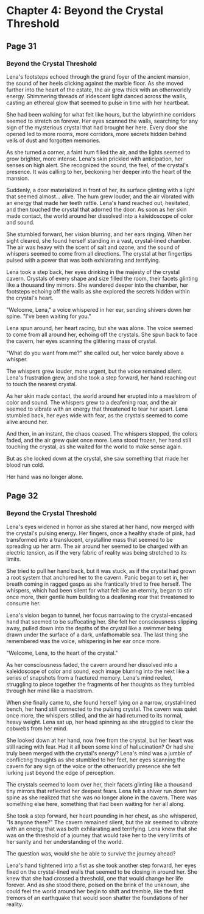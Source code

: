 # Chapter 4: Beyond the Crystal Threshold


## Page 31
### Beyond the Crystal Threshold

Lena's footsteps echoed through the grand foyer of the ancient mansion, the sound of her heels clicking against the marble floor. As she moved further into the heart of the estate, the air grew thick with an otherworldly energy. Shimmering threads of iridescent light danced across the walls, casting an ethereal glow that seemed to pulse in time with her heartbeat.

She had been walking for what felt like hours, but the labyrinthine corridors seemed to stretch on forever. Her eyes scanned the walls, searching for any sign of the mysterious crystal that had brought her here. Every door she opened led to more rooms, more corridors, more secrets hidden behind veils of dust and forgotten memories.

As she turned a corner, a faint hum filled the air, and the lights seemed to grow brighter, more intense. Lena's skin prickled with anticipation, her senses on high alert. She recognized the sound, the feel, of the crystal's presence. It was calling to her, beckoning her deeper into the heart of the mansion.

Suddenly, a door materialized in front of her, its surface glinting with a light that seemed almost... alive. The hum grew louder, and the air vibrated with an energy that made her teeth rattle. Lena's hand reached out, hesitated, and then touched the crystal that adorned the door. As soon as her skin made contact, the world around her dissolved into a kaleidoscope of color and sound.

She stumbled forward, her vision blurring, and her ears ringing. When her sight cleared, she found herself standing in a vast, crystal-lined chamber. The air was heavy with the scent of salt and ozone, and the sound of whispers seemed to come from all directions. The crystal at her fingertips pulsed with a power that was both exhilarating and terrifying.

Lena took a step back, her eyes drinking in the majesty of the crystal cavern. Crystals of every shape and size filled the room, their facets glinting like a thousand tiny mirrors. She wandered deeper into the chamber, her footsteps echoing off the walls as she explored the secrets hidden within the crystal's heart.

"Welcome, Lena," a voice whispered in her ear, sending shivers down her spine. "I've been waiting for you."

Lena spun around, her heart racing, but she was alone. The voice seemed to come from all around her, echoing off the crystals. She spun back to face the cavern, her eyes scanning the glittering mass of crystal.

"What do you want from me?" she called out, her voice barely above a whisper.

The whispers grew louder, more urgent, but the voice remained silent. Lena's frustration grew, and she took a step forward, her hand reaching out to touch the nearest crystal.

As her skin made contact, the world around her erupted into a maelstrom of color and sound. The whispers grew to a deafening roar, and the air seemed to vibrate with an energy that threatened to tear her apart. Lena stumbled back, her eyes wide with fear, as the crystals seemed to come alive around her.

And then, in an instant, the chaos ceased. The whispers stopped, the colors faded, and the air grew quiet once more. Lena stood frozen, her hand still touching the crystal, as she waited for the world to make sense again.

But as she looked down at the crystal, she saw something that made her blood run cold.

Her hand was no longer alone.

## Page 32
### Beyond the Crystal Threshold


Lena's eyes widened in horror as she stared at her hand, now merged with the crystal's pulsing energy. Her fingers, once a healthy shade of pink, had transformed into a translucent, crystalline mass that seemed to be spreading up her arm. The air around her seemed to be charged with an electric tension, as if the very fabric of reality was being stretched to its limits.


She tried to pull her hand back, but it was stuck, as if the crystal had grown a root system that anchored her to the cavern. Panic began to set in, her breath coming in ragged gasps as she frantically tried to free herself. The whispers, which had been silent for what felt like an eternity, began to stir once more, their gentle hum building to a deafening roar that threatened to consume her.


Lena's vision began to tunnel, her focus narrowing to the crystal-encased hand that seemed to be suffocating her. She felt her consciousness slipping away, pulled down into the depths of the crystal like a swimmer being drawn under the surface of a dark, unfathomable sea. The last thing she remembered was the voice, whispering in her ear once more.


"Welcome, Lena, to the heart of the crystal."


As her consciousness faded, the cavern around her dissolved into a kaleidoscope of color and sound, each image blurring into the next like a series of snapshots from a fractured memory. Lena's mind reeled, struggling to piece together the fragments of her thoughts as they tumbled through her mind like a maelstrom.


When she finally came to, she found herself lying on a narrow, crystal-lined bench, her hand still connected to the pulsing crystal. The cavern was quiet once more, the whispers stilled, and the air had returned to its normal, heavy weight. Lena sat up, her head spinning as she struggled to clear the cobwebs from her mind.


She looked down at her hand, now free from the crystal, but her heart was still racing with fear. Had it all been some kind of hallucination? Or had she truly been merged with the crystal's energy? Lena's mind was a jumble of conflicting thoughts as she stumbled to her feet, her eyes scanning the cavern for any sign of the voice or the otherworldly presence she felt lurking just beyond the edge of perception.


The crystals seemed to loom over her, their facets glinting like a thousand tiny mirrors that reflected her deepest fears. Lena felt a shiver run down her spine as she realized that she was no longer alone in the cavern. There was something else here, something that had been waiting for her all along.


She took a step forward, her heart pounding in her chest, as she whispered, "Is anyone there?" The cavern remained silent, but the air seemed to vibrate with an energy that was both exhilarating and terrifying. Lena knew that she was on the threshold of a journey that would take her to the very limits of her sanity and her understanding of the world.


The question was, would she be able to survive the journey ahead?

Lena's hand tightened into a fist as she took another step forward, her eyes fixed on the crystal-lined walls that seemed to be closing in around her. She knew that she had crossed a threshold, one that would change her life forever. And as she stood there, poised on the brink of the unknown, she could feel the world around her begin to shift and tremble, like the first tremors of an earthquake that would soon shatter the foundations of her reality.
